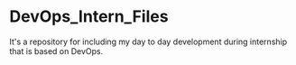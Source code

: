 # DevOps_Intern_Files
It's a repository for including my day to day development during internship that is based on DevOps.
